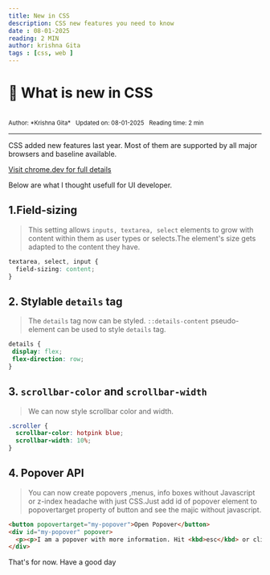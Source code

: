 ```yaml
---
title: New in CSS
description: CSS new features you need to know
date : 08-01-2025
reading: 2 MIN
author: krishna Gita
tags : [css, web ]
---
```

<div class="p-3 m-0 bg-red-200">
<h1> 🎉 What is new in CSS </h1>
<br/>
<small> Author: *Krishna Gita* &nbsp; Updated on: 08-01-2025  &nbsp; Reading time: 2 min </small>
 </div>
 
 ---
 
CSS added new features last year. Most of them are supported by all major browsers and baseline available.

[Visit chrome.dev for full details](https://chrome.dev/css-wrapped-2024/)

Below are what I thought usefull for UI developer.
## 1.Field-sizing
  > This setting allows `inputs, textarea, select` elements to grow with content within them as user types or selects.The element's size gets adapted to the content they have.
```css
textarea, select, input {
  field-sizing: content;
}
```
## 2. Stylable `details` tag
 > The `details` tag now can be styled. `::details-content` pseudo-element can be used to style `details` tag. 
 ```css
 details {
  display: flex;
  flex-direction: row;
}
```
## 3. `scrollbar-color` and `scrollbar-width`
> We can now style scrollbar color and width.
```css
.scroller {
  scrollbar-color: hotpink blue;
  scrollbar-width: 10%;
}
```
## 4. Popover API
> You can now create popovers ,menus, info boxes without Javascript or z-index headache with just CSS.Just add id of popover element to popovertarget property of button and see the majic without javascript.
```html
<button popovertarget="my-popover">Open Popover</button>
<div id="my-popover" popover>
  <p><p>I am a popover with more information. Hit <kbd>esc</kbd> or click away to close me.<p></p>
</div>
```
That's for now. Have a good day 

